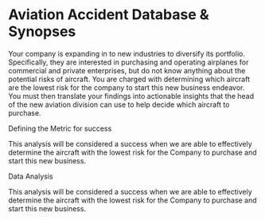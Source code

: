 # Aviation Accident Database & Synopses

Your company is expanding in to new industries to diversify its portfolio. Specifically, they are interested in purchasing and operating airplanes for commercial and private enterprises, but do not know anything about the potential risks of aircraft. You are charged with determining which aircraft are the lowest risk for the company to start this new business endeavor. You must then translate your findings into actionable insights that the head of the new aviation division can use to help decide which aircraft to purchase.

Defining the Metric for success

This analysis will be considered a success when we are able to effectively determine the aircraft with the lowest risk for the Company to purchase and start this new business.

Data Analysis

This analysis will be considered a success when we are able to effectively determine the aircraft with the lowest risk for the Company to purchase and start this new business.
